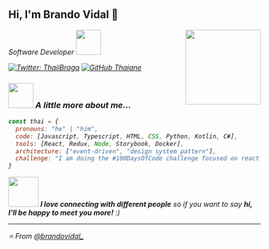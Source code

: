 <h2> Hi, I'm Brando Vidal 👋</h2>
<img align='right' src="https://ik.imagekit.io/demoxd/brandovidal_zjS2IVDjm.jpeg" width="150">
<p><em>Software Developer <img src="https://media.giphy.com/media/mGcNjsfWAjY5AEZNw6/giphy.gif" width="50"></p>

[![Twitter: ThaiiBraga](https://img.shields.io/twitter/follow/ThaiiBraga?style=social)](bit.ly/brandovidal-twitter)
[![GitHub Thaiane](https://img.shields.io/github/followers/thaiane?label=follow&style=social)](bit.ly/brandovidal-github)


### <img src="https://media.giphy.com/media/VgCDAzcKvsR6OM0uWg/giphy.gif" width="50"> A little more about me...  

```javascript
const thai = {
  pronouns: "he" | "him",
  code: [Javascript, Typescript, HTML, CSS, Python, Kotlin, C#],
  tools: [React, Redux, Node, Storybook, Docker],
  architecture: ["event-driven", "design system pattern"],
  challenge: "I am doing the #100DaysOfCode challenge focused on react and typescript"
}
```

<img src="https://media.giphy.com/media/LnQjpWaON8nhr21vNW/giphy.gif" width="60"> <em><b>I love connecting with different people</b> so if you want to say <b>hi, I'll be happy to meet you more!</b> :)</em>

---

⭐️ From [@brandovidal_](bit.ly/brandovidal-github)
